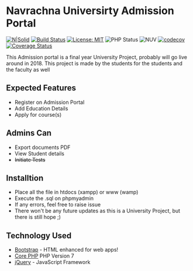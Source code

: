 # Navrachna Universirty Admission Portal

[![N|Solid](http://nuv.ac.in/images/nuv_logo.png)](http://nuv.ac.in/)
[![Build Status](https://travis-ci.org/dextel2/Admission.svg?branch=master)](https://travis-ci.org/dextel2/Admission) [![License: MIT](https://img.shields.io/badge/License-MIT-yellow.svg)](https://opensource.org/licenses/MIT)
![PHP Status](https://img.shields.io/badge/PHP-build-brightgreen.svg)
![NUV](https://img.shields.io/badge/project-Navrachna%20University-BD0006.svg)
[![codecov](https://codecov.io/gh/dextel2/Admission/branch/master/graph/badge.svg)](https://codecov.io/gh/dextel2/Admission)
[![Coverage Status](https://coveralls.io/repos/github/dextel2/Admission/badge.svg?branch=master)](https://coveralls.io/github/dextel2/Admission?branch=master)

This Admission portal is a final year University Project, probably will go live around in 2018. This project is made by the students for the students and the faculty as well

## Expected Features

- Register on Admission Portal
- Add Education Details
- Apply for course(s)

## Admins Can

- Export documents PDF
- View Student details
-  ~~Initiate Tests~~

## Installtion

- Place all the file in htdocs (xampp) or www (wamp)
- Execute the .sql on phpmyadmin
- If any errors, feel free to raise issue
- There won't be any future updates as this is a University Project, but there is still hope ;)

## Technology Used

- [Bootstrap](http://getbootstrap.com) - HTML enhanced for web apps!
- [Core PHP](http://www.php.net/) PHP Version 7
- [jQuery](https://jquery.com/) - JavaScript Framework
